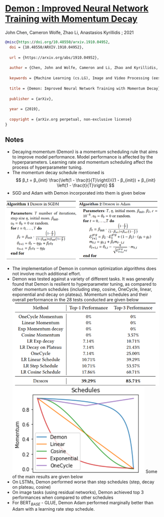# [Demon : Improved Neural Network Training with Momentum Decay](https://arxiv.org/abs/1910.04952)

John Chen, Cameron Wolfe, Zhao Li, Anastasios Kyrillidis ; 2021

```bibtex
@misc{https://doi.org/10.48550/arxiv.1910.04952,
  doi = {10.48550/ARXIV.1910.04952},
  
  url = {https://arxiv.org/abs/1910.04952},
  
  author = {Chen, John and Wolfe, Cameron and Li, Zhao and Kyrillidis, Anastasios},
  
  keywords = {Machine Learning (cs.LG), Image and Video Processing (eess.IV), Optimization and Control (math.OC), Machine Learning (stat.ML), FOS: Computer and information sciences, FOS: Computer and information sciences, FOS: Electrical engineering, electronic engineering, information engineering, FOS: Electrical engineering, electronic engineering, information engineering, FOS: Mathematics, FOS: Mathematics},
  
  title = {Demon: Improved Neural Network Training with Momentum Decay},
  
  publisher = {arXiv},
  
  year = {2019},
  
  copyright = {arXiv.org perpetual, non-exclusive license}
}
```

## Notes
* Decaying momentum (Demon) is a momentum scheduling rule that aims to improve model performance. Model performance is affected by the 
  hyperparameters. Learning rate and momentum scheduling affect the process of hyperparameter tuning. 
* The momentum decay schedule mentioned is $$ β_t = β_{init} \frac{\left(1 - \frac{t}{T}\right)}{(1 - β_{init}) + β_{init} \left(1 - \frac{t}{T}\right)} $$
* SGD and Adam with Demon incorporated into them is given below

![Demon algorithm](assets/Demon1.png)
  
* The implementation of Demon in common optimization algorithms does not involve much additional effort. 
* Demon was tested against a variety of different tasks. It was generally found that Demon is resilient to hyperparameter tuning, as compared to other momentum schedules (including step, cosine, OneCycle, linear, exponential and decay on plateau). Momentum schedules and their overall performance in the 28 tests conducted are given below
![Demon comaprison](assets/Demon2.png)
![Demon comaprison](assets/Demon3.png)
Some of the main results are given below
* On LSTMs, Demon performed worse than step schedules (step, decay on plateau, cosine)
* On image tasks (using residual networks), Demon achieved top 3 performances when compared to other schedules
* For $\text{BERT}_{BASE}$ - GLUE, Demon Adam performed marginally better than Adam with a learning rate step schedule.